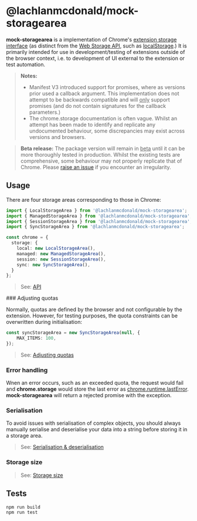 # @lachlanmcdonald/mock-storagearea

__mock-storagearea__ is a implementation of Chrome's [extension storage interface](StorageArea) (as distinct from the [Web Storage API](https://developer.mozilla.org/en-US/docs/Web/API/Web_Storage_API), such as [localStorage](https://developer.mozilla.org/en-US/docs/Web/API/Window/localStorage).) It is primarily intended for use in development/testing of extensions outside of the browser context, i.e. to development of UI external to the extension or test automation.

> __Notes:__ 
> - Manifest V3 introduced support for promises, where as versions prior used a callback argument. This implementation does not attempt to be backwards compatible and will <u>only</u> support promises (and do not contain signatures for the callback parameters.)
> - The chrome.storage documentation is often vague. Whilst an attempt has been made to identify and replicate any undocumented behaviour, some discrepancies may exist across versions and browsers.

> __Beta release:__ The package version will remain in <u>beta</u> until it can be more thoroughly tested in production. Whilst the existing tests are comprehensive, some behaviour may not properly replicate that of Chrome. Please [raise an issue](https://github.com/lachlanmcdonald/mock-storagearea/issues) if you encounter an irregularity.

## Usage

There are four storage areas corresponding to those in Chrome:

```ts
import { LocalStorageArea } from '@lachlanmcdonald/mock-storagearea';
import { ManagedStorageArea } from '@lachlanmcdonald/mock-storagearea';
import { SessionStorageArea } from '@lachlanmcdonald/mock-storagearea';
import { SyncStorageArea } from '@lachlanmcdonald/mock-storagearea';

const chrome = {
  storage: {
    local: new LocalStorageArea(),
    managed: new ManagedStorageArea(),
    session: new SessionStorageArea(),
    sync: new SyncStorageArea(),
  }
};
```

> See: [API]


### Adjusting quotas

Normally, quotas are defined by the browser and not configurable by the extension. However, for testing purposes, the quota constraints can be overwritten during initialisation:

```ts
const syncStorageArea = new SyncStorageArea(null, {
	MAX_ITEMS: 100,
});
```

> See: [Adjusting quotas](https://github.com/lachlanmcdonald/mock-storagearea/wiki/Adjusting-quotas)

### Error handling

Wnen an error occurs, such as an exceeded quota, the request would fail and __chrome.storage__ would store the last error as [chrome.runtime.lastError](https://developer.chrome.com/docs/extensions/reference/runtime/#property-lastError). __mock-storagearea__ will return a rejected promise with the exception.

### Serialisation

To avoid issues with serialisation of complex objects, you should always manually serialise and deserialise your data into a string before storing it in a storage area.

> See: [Serialisation & deserialisation](https://github.com/lachlanmcdonald/mock-storagearea/wiki/Serialisation-&-deserialisation)

### Storage size

> See: [Storage size](https://github.com/lachlanmcdonald/mock-storagearea/wiki/Storage-size)

## Tests

```shell
npm run build
npm run test
```

[API]: https://github.com/lachlanmcdonald/mock-storagearea/wiki/API
[StorageArea]: https://developer.chrome.com/docs/extensions/reference/storage/
